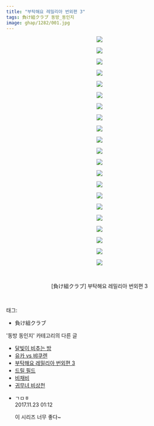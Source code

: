 ```yaml
---
title: "부탁해요 레밀리아 번외편 3"
tags: 負け組クラブ 동방_동인지
image: ghap/1282/001.jpg
---
```

<div class="article">
<p style="text-align: center; clear: none; float: none;"><img src="{{ site.nasurl }}/ghap/1282/001.jpg"/></p>
<p style="text-align: center; clear: none; float: none;"><img src="{{ site.nasurl }}/ghap/1282/002.jpg"/></p>
<p style="text-align: center; clear: none; float: none;"><img src="{{ site.nasurl }}/ghap/1282/003.jpg"/></p>
<p style="text-align: center; clear: none; float: none;"><img src="{{ site.nasurl }}/ghap/1282/004.jpg"/></p>
<p style="text-align: center; clear: none; float: none;"><img src="{{ site.nasurl }}/ghap/1282/005.jpg"/></p>
<p style="text-align: center; clear: none; float: none;"><img src="{{ site.nasurl }}/ghap/1282/006.jpg"/></p>
<p style="text-align: center; clear: none; float: none;"><img src="{{ site.nasurl }}/ghap/1282/007.jpg"/></p>
<p style="text-align: center; clear: none; float: none;"><img src="{{ site.nasurl }}/ghap/1282/008.jpg"/></p>
<p style="text-align: center; clear: none; float: none;"><img src="{{ site.nasurl }}/ghap/1282/009.jpg"/></p>
<p style="text-align: center; clear: none; float: none;"><img src="{{ site.nasurl }}/ghap/1282/010.jpg"/></p>
<p style="text-align: center; clear: none; float: none;"><img src="{{ site.nasurl }}/ghap/1282/011.jpg"/></p>
<p style="text-align: center; clear: none; float: none;"><img src="{{ site.nasurl }}/ghap/1282/012.jpg"/></p>
<p style="text-align: center; clear: none; float: none;"><img src="{{ site.nasurl }}/ghap/1282/013.jpg"/></p>
<p style="text-align: center; clear: none; float: none;"><img src="{{ site.nasurl }}/ghap/1282/014.jpg"/></p>
<p style="text-align: center; clear: none; float: none;"><img src="{{ site.nasurl }}/ghap/1282/015.jpg"/></p>
<p style="text-align: center; clear: none; float: none;"><img src="{{ site.nasurl }}/ghap/1282/016.jpg"/></p>
<p style="text-align: center; clear: none; float: none;"><img src="{{ site.nasurl }}/ghap/1282/017.jpg"/></p>
<p style="text-align: center; clear: none; float: none;"><img src="{{ site.nasurl }}/ghap/1282/018.jpg"/></p>
<p style="text-align: center; clear: none; float: none;"><img src="{{ site.nasurl }}/ghap/1282/019.jpg"/></p>
<p style="text-align: center; clear: none; float: none;"><img src="{{ site.nasurl }}/ghap/1282/020.jpg"/></p>
<p style="text-align: center; clear: none; float: none;"><img src="{{ site.nasurl }}/ghap/1282/021.jpg"/></p>
<p style="text-align: center; clear: none; float: none;"><br/></p>
<p style="text-align: center; clear: none; float: none;">[負け組クラブ] 부탁해요 레밀리아 번외편 3</p>
<p><br/></p>
</div><div class="tagTrail">
<p>태그: </p>
<ul>
<li>負け組クラブ</li>
</ul>
</div><div class="another">
<p>'동방 동인지' 카테고리의 다른 글</p>
<ul>
<li><a href="/2016-08-01-ghap_1284">달빛이 비추는 방</a></li>
<li><a href="/2016-08-01-ghap_1283">유카 vs 뱌쿠렌</a></li>
<li><a href="/2016-08-01-ghap_1282">부탁해요 레밀리아 번외편 3</a></li>
<li><a href="/2016-08-01-ghap_1281">드릴 필드</a></li>
<li><a href="/2016-07-31-ghap_1280">비채비</a></li>
<li><a href="/2016-07-31-ghap_1279">귀무녀 비상천</a></li>
</ul>
</div><div class="cb_module cb_fluid">
<div class="cb_wrt cb_profile">
<div class="comment">
<ul>
<li class="cb_thumb_off" id="comment15135641">
<div class="cb_comment_area">
<div class="cb_info_area">
<div class="cb_section">
<span class="cb_nick_name">ㄱㅁㅎ</span>
</div>
<div class="cb_section">
<span class="cb_date">2017.11.23 01:12 </span>
</div>
</div>
<div class="cb_dsc_comment">
<p class="cb_dsc">
											이 시리즈 너무 좋다~
										</p>
</div>
</div></li>
</ul>
</div>
</div><!-- commentList close -->
</div>
<br/>
<p id="refer"></p>
<br/>

